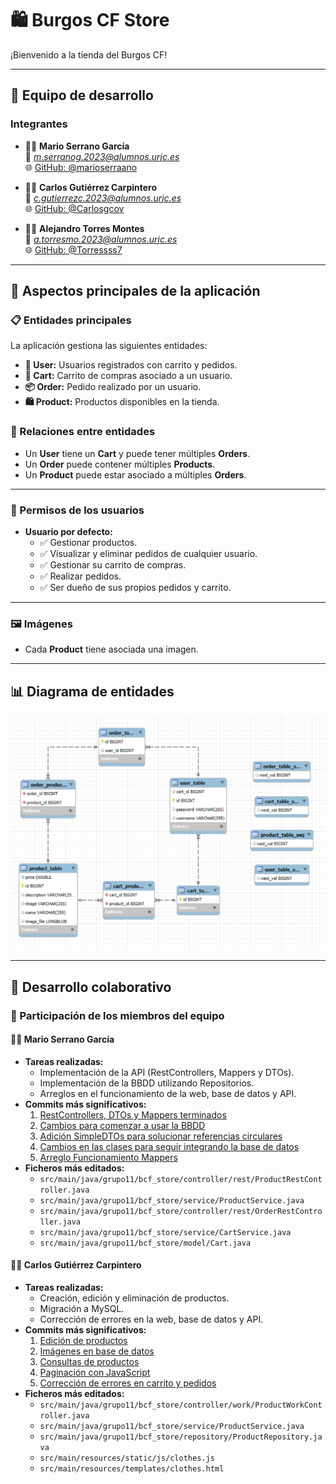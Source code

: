 # 🛍️ **Burgos CF Store**  
¡Bienvenido a la tienda del Burgos CF!  

---

## 👥 **Equipo de desarrollo**
### **Integrantes**
- 🧑‍💻 **Mario Serrano García**  
  📧 *m.serranog.2023@alumnos.urjc.es*  
  🌐 [GitHub: @marioserraano](https://github.com/marioserraano)

- 🧑‍💻 **Carlos Gutiérrez Carpintero**  
  📧 *c.gutierrezc.2023@alumnos.urjc.es*  
  🌐 [GitHub: @Carlosgcov](https://github.com/Carlosgcov)

- 🧑‍💻 **Alejandro Torres Montes**  
  📧 *a.torresmo.2023@alumnos.urjc.es*  
  🌐 [GitHub: @Torressss7](https://github.com/Torressss7)

---

## 🌟 **Aspectos principales de la aplicación**
### **📋 Entidades principales**
La aplicación gestiona las siguientes entidades:  
- **👤 User:** Usuarios registrados con carrito y pedidos.  
- **🛒 Cart:** Carrito de compras asociado a un usuario.  
- **📦 Order:** Pedido realizado por un usuario.  
- **🛍️ Product:** Productos disponibles en la tienda.  

### **🔗 Relaciones entre entidades**
- Un **User** tiene un **Cart** y puede tener múltiples **Orders**.  
- Un **Order** puede contener múltiples **Products**.  
- Un **Product** puede estar asociado a múltiples **Orders**.  

---

### **🔐 Permisos de los usuarios**
- **Usuario por defecto:**  
  - ✅ Gestionar productos.  
  - ✅ Visualizar y eliminar pedidos de cualquier usuario.  
  - ✅ Gestionar su carrito de compras.  
  - ✅ Realizar pedidos.  
  - ✅ Ser dueño de sus propios pedidos y carrito.  

---

### **🖼️ Imágenes**
- Cada **Product** tiene asociada una imagen.  

---

## 📊 **Diagrama de entidades**
![Diagrama UML](uml-diagram.png)  

---

## 🤝 **Desarrollo colaborativo**
### **📌 Participación de los miembros del equipo**

#### 🧑‍💻 **Mario Serrano García**  
- **Tareas realizadas:**  
  - Implementación de la API (RestControllers, Mappers y DTOs).
  - Implementación de la BBDD utilizando Repositorios.
  - Arreglos en el funcionamiento de la web, base de datos y API.
- **Commits más significativos:**  
  1. [RestControllers, DTOs y Mappers terminados](https://github.com/DWS-2025/project-grupo-11/commit/b0722ef9d8c5ea227cbe2784bea0a53a1bc6f6e2)  
  2. [Cambios para comenzar a usar la BBDD](https://github.com/DWS-2025/project-grupo-11/commit/17547b6ce8c3227683883c94628d75c3c933b94a)  
  3. [Adición SimpleDTOs para solucionar referencias circulares](https://github.com/DWS-2025/project-grupo-11/commit/ef6b1ffe7bde85881fc6e3dfa918f08f4498e21d)  
  4. [Cambios en las clases para seguir integrando la base de datos](https://github.com/DWS-2025/project-grupo-11/commit/7e3293e5d3b69ed2d7716a7994e73282b50e7278)  
  5. [Arreglo Funcionamiento Mappers](https://github.com/DWS-2025/project-grupo-11/commit/56827cdb21d13ea9aef59b9e9203ab57c0ae3dbf)  
- **Ficheros más editados:**  
  - `src/main/java/grupo11/bcf_store/controller/rest/ProductRestController.java`  
  - `src/main/java/grupo11/bcf_store/service/ProductService.java`  
  - `src/main/java/grupo11/bcf_store/controller/rest/OrderRestController.java`  
  - `src/main/java/grupo11/bcf_store/service/CartService.java`  
  - `src/main/java/grupo11/bcf_store/model/Cart.java`  

#### 🧑‍💻 **Carlos Gutiérrez Carpintero**  
- **Tareas realizadas:**  
  - Creación, edición y eliminación de productos.  
  - Migración a MySQL.  
  - Corrección de errores en la web, base de datos y API.  
- **Commits más significativos:**  
  1. [Edición de productos](https://github.com/DWS-2025/project-grupo-11/commit/cb86b52a7a04707dd7b36c337b425c20ac9c3883)  
  2. [Imágenes en base de datos](https://github.com/DWS-2025/project-grupo-11/commit/9a14714f369487d03d81569e7129a712b32ff7c0)  
  3. [Consultas de productos](https://github.com/DWS-2025/project-grupo-11/commit/584385d4179b5cf45435c781f220f0f5fae31223)  
  4. [Paginación con JavaScript](https://github.com/DWS-2025/project-grupo-11/commit/618a357db346d1af5bf31bce511dbba1a502ef44)  
  5. [Corrección de errores en carrito y pedidos](https://github.com/DWS-2025/project-grupo-11/commit/195a26f25db4845e52c19701d47cbda8e941dca3)  
- **Ficheros más editados:**  
  - `src/main/java/grupo11/bcf_store/controller/work/ProductWorkController.java`  
  - `src/main/java/grupo11/bcf_store/service/ProductService.java`  
  - `src/main/java/grupo11/bcf_store/repository/ProductRepository.java`  
  - `src/main/resources/static/js/clothes.js`  
  - `src/main/resources/templates/clothes.html`